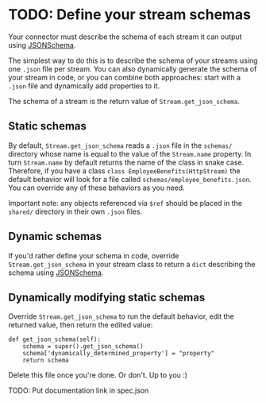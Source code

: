 # TODO: Define your stream schemas
Your connector must describe the schema of each stream it can output using [JSONSchema](https://json-schema.org). 

The simplest way to do this is to describe the schema of your streams using one `.json` file per stream. You can also dynamically generate the schema of your stream in code, or you can combine both approaches: start with a `.json` file and dynamically add properties to it. 
 
The schema of a stream is the return value of `Stream.get_json_schema`.
 
## Static schemas
By default, `Stream.get_json_schema` reads a `.json` file in the `schemas/` directory whose name is equal to the value of the `Stream.name` property. In turn `Stream.name` by default returns the name of the class in snake case. Therefore, if you have a class `class EmployeeBenefits(HttpStream)` the default behavior will look for a file called `schemas/employee_benefits.json`. You can override any of these behaviors as you need.

Important note: any objects referenced via `$ref` should be placed in the `shared/` directory in their own `.json` files.
 
## Dynamic schemas
If you'd rather define your schema in code, override `Stream.get_json_schema` in your stream class to return a `dict` describing the schema using [JSONSchema](https://json-schema.org).

## Dynamically modifying static schemas    
Override `Stream.get_json_schema` to run the default behavior, edit the returned value, then return the edited value: 
```
def get_json_schema(self):
    schema = super().get_json_schema()
    schema['dynamically_determined_property'] = "property"
    return schema
```

Delete this file once you're done. Or don't. Up to you :)  

TODO: Put documentation link in spec.json
